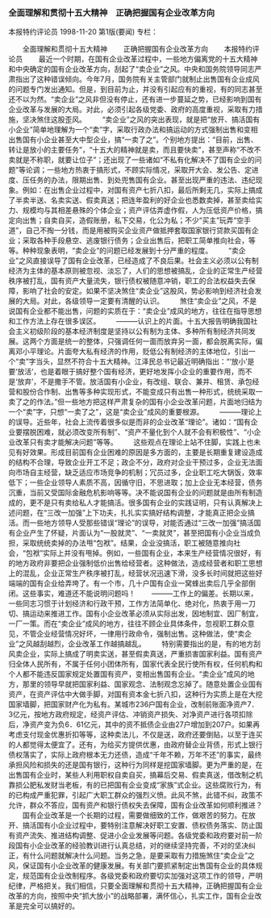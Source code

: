### 全面理解和贯彻十五大精神　正确把握国有企业改革方向
本报特约评论员
1998-11-20
第1版(要闻)
专栏：

　　全面理解和贯彻十五大精神
　　正确把握国有企业改革方向
　　本报特约评论员
　　最近一个时期，在国有企业改革过程中，一些地方偏离党的十五大精神和中央确定的国有企业改革方向，刮起了“卖企业”之风。中央和国务院领导同志严肃指出了这种错误倾向。今年7月，国务院有关主管部门就制止出售国有企业成风的问题专门发出通知。但是，到目前为止，并没有引起应有的重视，有的同志甚至还不以为然。“卖企业”之风非但没有停止，还有进一步蔓延之势，已经影响到国有企业改革与发展的大局。对此，必须引起各级党委、政府的高度重视，采取有力措施，坚决煞住这股歪风。
　　“卖企业”之风的突出表现，就是把“放开、搞活国有小企业”简单地理解为一个“卖”字，采取行政办法和搞运动的方式强制出售和变相出售国有小企业甚至大中型企业，搞“一卖了之”。个别地方提出：“目前，出售、转让是放小的主要任务”，“十五大的精神就是卖，而且要快卖”，甚至声称“不改不卖就是不称职，就要让位子”；还出现了一些诸如“不私有化解决不了国有企业的问题”等论调；一些地方热衷于搞形式，不顾实际情况，采取开大会、发公告、定进度、压任务的办法，限期出售、到处兜售国有企业。甚至出现严重的违法、违纪现象。例如：在出售企业过程中，对国有资产七折八扣，最后所剩无几，实际上搞成了半卖半送、名卖实送、假卖真送；把连年盈利的好企业也悉数卖掉，甚至卖给实力、规模均与其相差悬殊的个体企业；资产评估弄虚作假，人为压低资产价格，搞定向出售；自卖自买，造假账册，私下交易，化公为私；不少“买主”玩弄“空手道”，自己不掏一分钱，而是用被购买企业资产做抵押套取国家银行贷款买国有企业；采取各种手段悬空、逃废银行债务；企业出售后，把职工简单推向社会，等等。种种现象表明，“卖企业”的问题已经发展到十分严重的程度。
　　“卖企业”之风直接误导了国有企业改革，已经造成了不良后果。社会主义必须以公有制经济为主体的基本原则被忽视、淡忘了，人们的思想被搞乱，企业的正常生产经营秩序被打乱，国有资产大量流失，银行债权被随意冲销，职工的合法权益失去保障，影响了社会的安定。如果不坚决煞住“卖企业”这股风，势必影响到经济社会发展的大局。对此，各级领导一定要有清醒的认识。
　　煞住“卖企业”之风，不是说国有企业都不能出售，问题的实质在于：“卖企业”成风的地方，往往在指导思想和工作方法上存在很多误区。
　　———认识上的片面。十五大报告明确我国社会主义初级阶段的基本经济制度是坚持以公有制为主体、多种所有制经济共同发展。这两个方面是统一的整体，只强调任何一面而放弃另一面，都会脱离实际，偏离邓小平理论。片面夸大私有经济的作用，贬低公有制经济的主体地位，引出一个“卖”字当头，显然不符合十五大精神。江泽民总书记最近明确指出：“‘放小’是要‘放活’，也是着眼于搞好整个国有经济，更好地发挥小企业的重要作用，而不是‘放弃’，不是撒手不管。放活国有小企业，有改组、联合、兼并、租赁、承包经营和股份合作制、出售等多种实现形式，不能变成只有出售一种形式，统统采取一卖了之的作法。”但一些地方把这样严肃复杂的国有小企业改革问题，片面地归结为一个“卖”字，只想“一卖了之”，这是“卖企业”成风的重要根源。
　　———理论上的误导。近些年，社会上流传着很多似是而非的企业改革“理论”。诸如：“国有企业要摆脱困难，就必须改变所有制”、“资产不量化到个人就不会有积极性”、“小企业改革只有卖才能解决问题”等等。
　　这些观点在理论上站不住脚，实践上也未见有好效果。形成目前国有企业困难的原因是多方面的，主要是长期重复建设造成的结构不合理，导致企业开工不足；政企不分，政府对企业干预过多，企业无法面向市场自主经营，缺乏适应市场竞争的机制；冗员过多，企业职工吃大锅饭，效率低下；一些企业领导人素质不高，因循守旧，不思进取；加上企业无本经营，债务沉重，当前又受国际金融危机影响等等。决不能说国有企业的问题就是由所有制造成的，更不是只有卖给私人才能搞活。很多国有企业的实践证明，只有认真解决上述问题，在“三改一加强”上下功夫，扎扎实实搞好结构调整，才能真正把企业搞活。而一些地方领导人受那些错误“理论”的误导，对能否通过“三改一加强”搞活国有企业产生了怀疑，片面认为“一股就灵”、“一卖就灵”，甚至把国有小企业当成负担，采取统统卖掉的办法甩“包袱”。结果，企业没搞活，职工被随意推向社会，“包袱”实际上并没有甩掉。例如，一些国有企业，本来生产经营情况很好，有的地方政府非要把企业强制低价出售给经营者。这种做法，造成经营者和职工思想上的混乱，企业正常生产秩序被打乱，经营状况迅速下滑，没多长时间就把这些好端端的国有企业给弄垮了。有一个市，几十户国有企业一窝蜂出卖后几乎全部倒闭。这些事实，难道还不能说明问题吗！
　　———工作上的偏差。长期以来，一些同志习惯于计划经济和行政干预，工作方法简单化、绝对化，热衷于用一刀切、搞运动来推进工作。国有小企业改革必须从实际出发，因地制宜、因厂制宜，一厂一策。而在“卖企业”成风的地方，往往不顾企业具体条件，忽视职工群众意见，不管企业经营情况好坏，一律用行政命令，强制出售。这种做法，使“卖企业”之风越刮越烈，企业改革工作越搞越乱。
　　特别需要指出的是，有的地方刮风卖企业，实际上搞成了明卖实送，甚至假卖真送，严重损害国家利益。国有资产归全体人民所有，不属于任何小团体所有，国家代表全民行使所有权，任何机构和个人都不能违反国家规定处置国有资产，变相出售国有企业。“卖企业”成风的地方，那里的领导早就把国家利益、国家观念、法制观念忘掉了。随意处置企业国有资产，在资产评估中大做手脚，对国有资本金七折八扣，这种行为实质上是在大挖国家墙脚，把国家财产化为私有。某城市236户国有企业，改制前账面净资产7．3亿元，按地方政府规定，经资产评估、冲销资产损失、对净资产进行各项扣除后，净资产变为负6．61亿元，其中的资不抵债企业由27户增加到207户。如果再考虑支付现金优惠折扣等等，这种卖法儿，不仅是送，政府还要倒贴，以至于连买的人都觉得太便宜了。还有，为给买方提供优惠，由政府替企业背债，形式上银行债权落实了，实际上政府根本无力还债，造成“千年不赖，万年不还”的事实，最终承担风险和损失的还是国有银行，这种行为同样是挖国家墙脚。更为严重的是，在出售国有企业时，某些人利用职权自卖自买，搞幕后交易、假卖真送，借改制之机靠损公肥私发财当老板，有的已把国有企业变成“家族”式企业。这些腐败行为，有的已构成严重犯罪，引起广大职工群众的强烈义愤。此风不煞，此错不纠，政策不允许，群众不答应，国有资产和银行债权失去保障，国有企业改革如何顺利推进？
　　国有企业改革是一个长期的过程，需要做细致的工作，做艰苦的努力。在放开、搞活国有小企业过程中，要特别注意解决好职工安置、债权债务落实、防止国有资产流失、推进结构调整、促进小企业发展等问题。各级党委和政府要对前一阶段国有小企业改革的经验教训进行认真总结，对的继续坚持完善，不对的坚决纠正，有什么问题就解决什么问题。当务之急，是要采取有力措施煞住“卖企业”之风，保证国有小企业改革的健康发展。有关部门要抓紧制定出售国有企业的具体规定，规范国有企业改制程序。各级党委和政府要切实加强对这项工作的领导，严明纪律，严格把关。我们相信，只要全面理解和贯彻十五大精神，正确把握国有企业改革的方向，按照中央“抓大放小”的战略部署，满怀信心，扎实工作，国有企业改革是完全可以搞好的。
